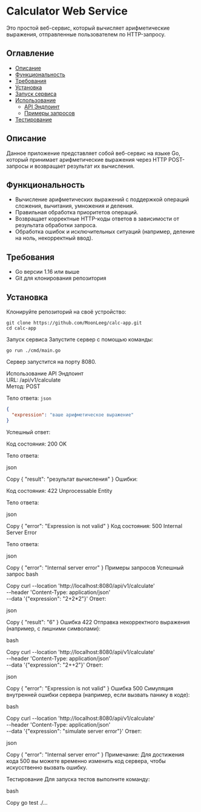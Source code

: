 # Calculator Web Service

Это простой веб-сервис, который вычисляет арифметические выражения, отправленные пользователем по HTTP-запросу.

## Оглавление

- [Описание](#описание)
- [Функциональность](#функциональность)
- [Требования](#требования)
- [Установка](#установка)
- [Запуск сервиса](#запуск-сервиса)
- [Использование](#использование)
  - [API Эндпоинт](#api-эндпоинт)
  - [Примеры запросов](#примеры-запросов)
- [Тестирование](#тестирование)

## Описание

Данное приложение представляет собой веб-сервис на языке Go, который принимает арифметические выражения через HTTP POST-запросы и возвращает результат их вычисления.

## Функциональность

- Вычисление арифметических выражений с поддержкой операций сложения, вычитания, умножения и деления.
- Правильная обработка приоритетов операций.
- Возвращает корректные HTTP-коды ответов в зависимости от результата обработки запроса.
- Обработка ошибок и исключительных ситуаций (например, деление на ноль, некорректный ввод).

## Требования

- Go версии 1.16 или выше
- Git для клонирования репозитория

## Установка

Клонируйте репозиторий на своё устройство:
```
git clone https://github.com/MoonLeeg/calc-app.git
cd calc-app
```

Запуск сервиса
Запустите сервер с помощью команды:
```
go run ./cmd/main.go
```
Сервер запустится на порту 8080.

Использование API Эндпоинт  
URL: /api/v1/calculate  
Метод: POST  

Тело ответа: ```json``` 
```json 
{ 
  "expression": "ваше арифметическое выражение" 
}
```
Успешный ответ:

Код состояния: 200 OK

Тело ответа:

json

Copy
{
  "result": "результат вычисления"
}
Ошибки:

Код состояния: 422 Unprocessable Entity

Тело ответа:

json

Copy
{
  "error": "Expression is not valid"
}
Код состояния: 500 Internal Server Error

Тело ответа:

json

Copy
{
  "error": "Internal server error"
}
Примеры запросов
Успешный запрос
bash

Copy
curl --location 'http://localhost:8080/api/v1/calculate' \
--header 'Content-Type: application/json' \
--data '{"expression": "2+2*2"}'
Ответ:

json

Copy
{
  "result": "6"
}
Ошибка 422
Отправка некорректного выражения (например, с лишними символами):

bash

Copy
curl --location 'http://localhost:8080/api/v1/calculate' \
--header 'Content-Type: application/json' \
--data '{"expression": "2++2"}'
Ответ:

json

Copy
{
  "error": "Expression is not valid"
}
Ошибка 500
Симуляция внутренней ошибки сервера (например, если вызвать панику в коде):

bash

Copy
curl --location 'http://localhost:8080/api/v1/calculate' \
--header 'Content-Type: application/json' \
--data '{"expression": "simulate server error"}'
Ответ:

json

Copy
{
  "error": "Internal server error"
}
Примечание: Для достижения кода 500 вы можете временно изменить код сервера, чтобы искусственно вызвать ошибку.

Тестирование
Для запуска тестов выполните команду:

bash

Copy
go test ./...
